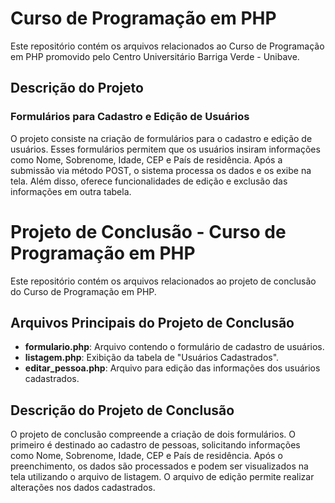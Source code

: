 # Curso de Programação em PHP

Este repositório contém os arquivos relacionados ao Curso de Programação em PHP promovido pelo Centro Universitário Barriga Verde - Unibave.

## Descrição do Projeto

### Formulários para Cadastro e Edição de Usuários

O projeto consiste na criação de formulários para o cadastro e edição de usuários. Esses formulários permitem que os usuários insiram informações como Nome, Sobrenome, Idade, CEP e País de residência. Após a submissão via método POST, o sistema processa os dados e os exibe na tela. Além disso, oferece funcionalidades de edição e exclusão das informações em outra tabela.

# Projeto de Conclusão - Curso de Programação em PHP

Este repositório contém os arquivos relacionados ao projeto de conclusão do Curso de Programação em PHP.

## Arquivos Principais do Projeto de Conclusão

- **formulario.php**: Arquivo contendo o formulário de cadastro de usuários.
- **listagem.php**: Exibição da tabela de "Usuários Cadastrados".
- **editar_pessoa.php**: Arquivo para edição das informações dos usuários cadastrados.

## Descrição do Projeto de Conclusão

O projeto de conclusão compreende a criação de dois formulários. O primeiro é destinado ao cadastro de pessoas, solicitando informações como Nome, Sobrenome, Idade, CEP e País de residência. Após o preenchimento, os dados são processados e podem ser visualizados na tela utilizando o arquivo de listagem. O arquivo de edição permite realizar alterações nos dados cadastrados.
